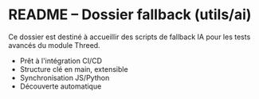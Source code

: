 # README – Dossier fallback (utils/ai)

Ce dossier est destiné à accueillir des scripts de fallback IA pour les tests avancés du module Threed.

- Prêt à l'intégration CI/CD
- Structure clé en main, extensible
- Synchronisation JS/Python
- Découverte automatique
